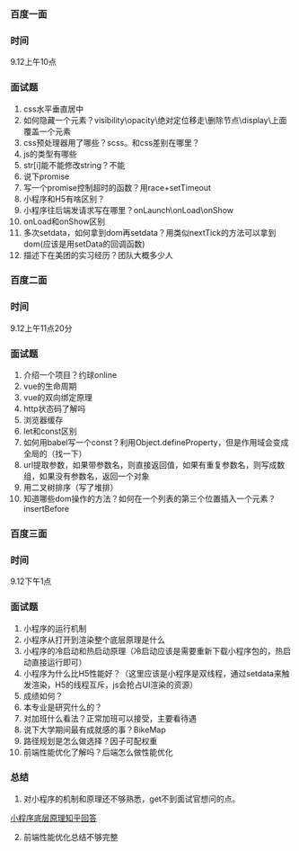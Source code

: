 ### 百度一面

### 时间
9.12上午10点  

### 面试题
1. css水平垂直居中
2. 如何隐藏一个元素？visibility\opacity\绝对定位移走\删除节点\display\上面覆盖一个元素
3. css预处理器用了哪些？scss。和css差别在哪里？
3. js的类型有哪些
4. str[i]能不能修改string？不能
5. 说下promise
6. 写一个promise控制超时的函数？用race+setTimeout
7. 小程序和H5有啥区别？
8. 小程序往后端发请求写在哪里？onLaunch\onLoad\onShow
9. onLoad和onShow区别
10. 多次setdata，如何拿到dom再setdata？用类似nextTick的方法可以拿到dom(应该是用setData的回调函数)
11. 描述下在美团的实习经历？团队大概多少人

### 百度二面

### 时间
9.12上午11点20分

### 面试题
1. 介绍一个项目？约球online
2. vue的生命周期
3. vue的双向绑定原理
4. http状态码了解吗
5. 浏览器缓存
6. let和const区别
7. 如何用babel写一个const？利用Object.defineProperty，但是作用域会变成全局的（找一下）
8. url提取参数，如果带参数名，则直接返回值，如果有重复参数名，则写成数组，如果没有参数名，返回一个对象
9. 用二叉树排序（写了堆排）
10. 知道哪些dom操作的方法？如何在一个列表的第三个位置插入一个元素？insertBefore

### 百度三面

### 时间
9.12下午1点

### 面试题
1. 小程序的运行机制
2. 小程序从打开到渲染整个底层原理是什么
3. 小程序的冷启动和热启动原理（冷启动应该是需要重新下载小程序包的，热启动直接运行即可）
4. 小程序为什么比H5性能好？（这里应该是小程序是双线程，通过setdata来触发渲染，H5的线程互斥，js会抢占UI渲染的资源）
5. 成绩如何？
6. 本专业是研究什么的？
7. 对加班什么看法？正常加班可以接受，主要看待遇
8. 说下大学期间最有成就感的事？BikeMap
9. 路径规划是怎么做选择？因子可配权重
10. 前端性能优化了解吗？后端怎么做性能优化

### 总结
1. 对小程序的机制和原理还不够熟悉，get不到面试官想问的点。

[小程序底层原理知乎回答](https://zhuanlan.zhihu.com/p/81775922)

2. 前端性能优化总结不够完整
